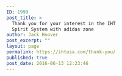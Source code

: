 ```yaml
---
ID: 1999
post_title: >
  Thank you for your interest in the IHT
  Spirit System with adidas zone
author: Jack Hoover
post_excerpt: ""
layout: page
permalink: https://ihtusa.com/thank-you/
published: true
post_date: 2016-06-13 12:23:46
---
```

<!-- Google Code for Demo Conversion Page -->
<script type="text/javascript">
/* <![CDATA[ */
var google_conversion_id = 923149413;
var google_conversion_language = "en";
var google_conversion_format = "3";
var google_conversion_color = "ffffff";
var google_conversion_label = "jUuYCL6viHQQ5ciYuAM";
var google_remarketing_only = false;
/* ]]> */
</script>
<script type="text/javascript" src="//www.googleadservices.com/pagead/conversion.js">
</script>
<noscript>
<div style="display:inline;">
<img height="1" width="1" style="border-style:none;" alt="" src="//www.googleadservices.com/pagead/conversion/923149413/?label=jUuYCL6viHQQ5ciYuAM&amp;guid=ON&amp;script=0"/>
</div>
</noscript>
